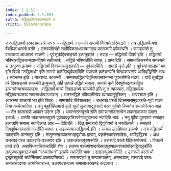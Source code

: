 ```yaml
---
index: 2.1.51
index_padded: 2.1.051
sutra: तद्धितार्थोत्तरपदसमाहारे च
vritti: balamanorama

---
```

<<तद्धितार्थोत्तरपदसमाहारे च>> - तद्धितार्थ । एकापि सप्तमी विषयभेदाद्भिद्यते । तत्र तद्धितार्थेत्यंशे वैषयिकाधारत्वे वर्तते । उत्तरपदेत्यंशे सामीपिकमाधारत्वमादाय परसप्तमी पर्यवस्यति । समाहारांशे तु वाच्यतया आधारत्वे सप्तमी । पूर्वसूत्राद्दिक्सङ्ख्ये इत्यनुवर्तते । तदाह — तद्धितार्थे विषये इति । तद्धितार्थे भविष्यत्तद्धितजन्यज्ञानविषये सतीत्यर्थः । तद्धिते भविष्यतीति यावत् । प्राग्वदिति । समानाधिकरणेन समस्यते स तत्पुरुष इत्यर्थः । तद्धितार्थे दिक्समासमुदाहरति — पूर्वस्यामिति । समासे कृते इति । पूर्वस्यां शालायां भव इति विग्रहे "तद्धितार्थ" इति समासे कृतेदिक्पूर्वपदा॑दिति ञप्रत्यते कृतेयस्येति चे॑त्याकारलोपे आदिवृद्धिरिति भावः । सर्वनाम्न इति । मात्रशब्दः कार्त्स्न्ये । समासतद्धितादिवृत्तिगतसर्वनाम्नां पुंवत्त्वमिति तदर्थः । यदि तुतद्धिते परे दिक्सङ्ख्ये समस्येते॑ इत्युच्यते, तर्हि उत्पन्ने तद्धिते समासः, समासे कृते दिक्पूर्वपदत्वात्तद्धित इत्यन्योन्याश्रयप्रसङ्गः ।तद्धितार्थे वाच्ये दिक्सङ्ख्ये समस्येते॑ इति तु न व्याख्यातं, तद्धितार्थस्य तद्धितवाच्यतया समासार्थत्वाऽभावात् । अतस्तद्धिते भविष्यतीत्येव व्याख्यातुमुचितम् । आपरशाल इति । अपरस्यां शालायां भव इति विग्रहः । समासादि पौर्वशालवत् । उत्तरपदे परतो दिक्समासमुदाहरति-पूर्वा शाला प्रिया यस्येत्यादिना । ननु बहुव्रीहिसमासे कृते सुपां लुप्तत्वादुत्तरपदे परतः पूर्वयोः किमनेन समासेनेत्यत आह — तेन शालाशब्दे आकार उदात्त इति । अवान्तरतत्पुरुषे सति समासान्तोदात्तत्वेन लकारादाकार उदात्त इत्यर्थः । असति त्ववान्तरतत्पुरुषे पूर्वपदप्रकृतिस्वरेणाद्युदात्तत्वं स्यादिति भावः । ननु पूर्वेषां पुरुषाणां समाहार इत्यत्रापि समासः स्यादित्यत आह — दिक्ष्विति । दिक्षु समाहारो द्विगुविषयो न भवतीत्यर्थः । समाहारे दिक्पूर्वपदसमासो नास्तीति यावत् । सङ्ख्यायास्तद्धितार्थे इति । समास उदाह्यियत इत्यर्थः । तत्र तद्धितार्थे उदाहरति-षाण्मातुर इति । मातुरुत्सह्ख्यासम्भद्रपूर्वायाः॑ इत्यण्, प्रकृतेरुकारश्चादेशः, आदिवृद्धिश्च । अथ उत्तरपदे परत उदाहरति-पञ्चगाव इति । अवान्तरतत्पुरुषस्येति । उत्तरपदे परतो विहितस्येत्यर्थः । विकल्पे प्राप्ते इति ।महाविभाषाधिकारा॑दिति शेषः । ततश्च पञ्चगोशब्दयोस्तत्पुरुषाऽभावपक्षेगोरतद्धितलुकी॑ति तत्पुरुषप्रयुक्तटजभावे "पञ्चगोधन" इत्यपि स्यादिति भावः । द्वन्द्वतत्पुरुषयोरिति । उत्तरपदे परतो यौ द्वन्द्वतत्पुरुषौ तयोर्नित्यत्वं वक्तव्यमित्यर्थः । समासग्रहणं तु सम्पातायातम्, अनन्वयात्, उत्तरपदे परतः समाससञ्ज्ञया अव्यभिचाराच्च, उत्तरपदशब्दस्य समासोत्तरखण्डे रूढत्वात् । 